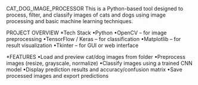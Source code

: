 CAT_DOG_IMAGE_PROCESSOR
This is a Python-based tool designed to process, filter, and classify images of cats and dogs using image processing and basic machine learning techniques.

PROJECT OVERVIEW
*Tech Stack
  •Python
  •OpenCV – for image preprocessing
  •TensorFlow / Keras – for classification
  •Matplotlib – for result visualization
  •Tkinter – for GUI or web interface
  
*FEATURES
  •Load and preview cat/dog images from folder
  •Preprocess images (resize, grayscale, normalize)
  •Classify images using a trained CNN model
  •Display prediction results and accuracy/confusion matrix
  •Save processed images and export predictions



